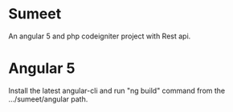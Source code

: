 # Sumeet

An angular 5 and php codeigniter project with Rest api.



# Angular 5
Install the latest angular-cli and run "ng build" command from the .../sumeet/angular path.
